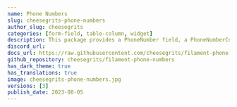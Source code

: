 ```yaml
---
name: Phone Numbers
slug: cheesegrits-phone-numbers
author_slug: cheesegrits
categories: [form-field, table-column, widget]
description: This package provides a PhoneNumber field, a PhoneNumberColumn, a PhoneNumberEntry Infolist entry and an Artisan command for normalizing, formatting, masking and validating phone numbers.
discord_url: 
docs_url: https://raw.githubusercontent.com/cheesegrits/filament-phone-numbers/3.x/README.md
github_repository: cheesegrits/filament-phone-numbers
has_dark_theme: true
has_translations: true
image: cheesegrits-phone-numbers.jpg
versions: [3]
publish_date: 2023-08-05
---
```

